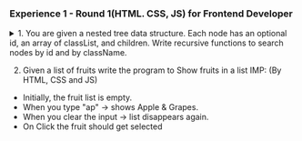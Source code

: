 ### Experience 1 - Round 1(HTML. CSS, JS) for Frontend Developer

<details>

<summary> 1. You are given a nested tree data structure. Each node has an optional id, an array of classList, and children. Write recursive functions to search nodes by id and by className.</summary>

### Provided dom tree 

Task
- Implement getElementById(root, id)
- Input: root (the root node of the tree), and an id string.
- Output: Return the node object with the matching id, or null if not found.

```
getElementById(bigDomTree, 'main-header')
// ➝ { tag: 'header', id: 'main-header', classList: ['header'], text: 'Welcome' }

```

```ruby
   export interface DomNode {
  tag: string;
  id?: string;
  classList?: string[];
  text?: string;
  children?: DomNode[];
}

const bigDomTree: DomNode = {
  tag: 'div',
  id: 'root',
  classList: ['container'],
  children: [
    {
      tag: 'header',
      id: 'main-header',
      classList: ['header'],
      text: 'Welcome',
    },
    {
      tag: 'section',
      id: 'intro',
      classList: ['content', 'intro'],
      children: [
        {
          tag: 'p',
          classList: ['text'],
          text: 'Intro paragraph',
        },
      ],
    },
    {
      tag: 'section',
      id: 'about',
      classList: ['content'],
      children: [
        {
          tag: 'p',
          classList: ['text'],
          text: 'About us section.',
        },
      ],
    },
    {
      tag: 'div',
      classList: ['footer'],
      children: [
        {
          tag: 'p',
          id: 'footer-note',
          classList: ['note'],
          text: 'All rights reserved.',
        },
      ],
    },
  ],
};
```

#### Recursive getElementById
```
function getElementById(root: DomNode, id: string): DomNode | null {
  if (root.id === id) {
    return root;
  }

  if (root.children) {
    for (const child of root.children) {
      const found = getElementById(child, id);
      if (found) return found;
    }
  }

  return null;
}

// Example usage:
console.log(getElementById(bigDomTree, 'main-header')); 
console.log(getElementById(bigDomTree, 'footer-note'));
```
#### Recursive getElementsByClassName
```
function getElementsByClassName(root: DomNode, className: string): DomNode[] {
  let result: DomNode[] = [];

  // Check if current node has the class
  if (root.classList && root.classList.includes(className)) {
    result.push(root);
  }

  // Recursively check children
  if (root.children) {
    for (const child of root.children) {
      result = result.concat(getElementsByClassName(child, className));
    }
  }

  return result;
}

const nodes = getElementsByClassName(bigDomTree, 'content');
console.log(nodes);

/* Output:
[
  {
    tag: 'section',
    id: 'intro',
    classList: ['content', 'intro'],
    children: [...]
  },
  {
    tag: 'section',
    id: 'about',
    classList: ['content'],
    children: [...]
  }
]
*/

```
</details>


2. Given a list of fruits write the program to Show fruits in a list
IMP: (By HTML, CSS and JS)
- Initially, the fruit list is empty.
- When you type "ap" → shows Apple & Grapes.
- When you clear the input → list disappears again.
- On Click the fruit should get selected
